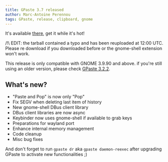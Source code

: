 ```yaml
---
title: GPaste 3.7 released
author: Marc-Antoine Perennou
tags: GPaste, release, clipboard, gnome
---
```


It's available [there](http://www.imagination-land.org/files/gpaste/gpaste-3.7.tar.xz), get it while it's hot!

/!\\ EDIT: the tarball contained a typo and has been reuploaded at 12:00 UTC. Please re download if you downloaded before
or the gnome-shell extension won't work.

This release is only compatible with GNOME 3.9.90 and above. if you're still using an older version, please check
[GPaste 3.2.2](http://www.imagination-land.org/posts/2013-10-22-gpaste-3.2.2-released.html).

## What's new?

- "Paste and Pop" is now only "Pop"
- Fix SEGV when deleting last item of history
- New gnome-shell DBus client library
- DBus client libraries are now async
- Keybinder now uses gnome-shell if available to grab keys
- Preparations for wayland port
- Enhance internal memory management
- Code cleanup
- Misc bug fixes

And don't forget to run `gpaste dr` aka `gpaste daemon-reexec` after upgrading GPaste to activate new functionalities ;)

